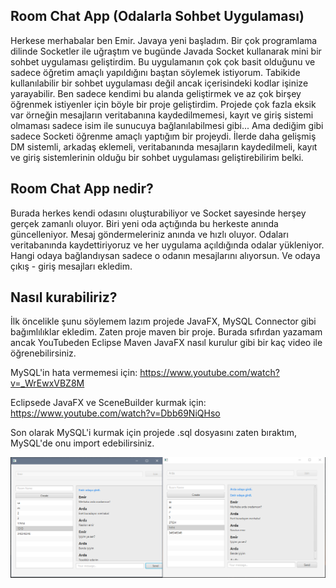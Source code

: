 ## Room Chat App (Odalarla Sohbet Uygulaması)

Herkese merhabalar ben Emir. Javaya yeni başladım. Bir çok programlama dilinde Socketler ile uğraştım ve bugünde Javada Socket kullanarak mini bir sohbet uygulaması geliştirdim. Bu uygulamanın çok çok basit olduğunu ve sadece öğretim amaçlı yapıldığını baştan söylemek istiyorum. Tabikide kullanılabilir bir sohbet uygulaması değil ancak içerisindeki kodlar işinize yarayabilir. Ben sadece kendimi bu alanda geliştirmek ve az çok birşey öğrenmek istiyenler için böyle bir proje geliştirdim. Projede çok fazla eksik var örneğin mesajların veritabanına kaydedilmemesi, kayıt ve giriş sistemi olmaması sadece isim ile sunucuya bağlanılabilmesi gibi... Ama dediğim gibi sadece Socketi öğrenme amaçlı yaptığım bir projeydi. İlerde daha gelişmiş DM sistemli, arkadaş eklemeli, veritabanında mesajların kaydedilmeli, kayıt ve giriş sistemlerinin olduğu bir sohbet uygulaması geliştirebilirim belki. 

## Room Chat App nedir?
Burada herkes kendi odasını oluşturabiliyor ve Socket sayesinde herşey gerçek zamanlı oluyor. Biri yeni oda açtığında bu herkeste anında güncelleniyor. Mesaj göndermeleriniz anında ve hızlı oluyor. Odaları veritabanında kaydettiriyoruz ve her uygulama açıldığında odalar yükleniyor. Hangi odaya bağlandıysan sadece o odanın mesajlarını alıyorsun. Ve odaya çıkış - giriş mesajları ekledim.

## Nasıl kurabiliriz?

İlk öncelikle şunu söylemem lazım projede JavaFX, MySQL Connector gibi bağımlılıklar ekledim. Zaten proje maven bir proje. Burada sıfırdan yazamam ancak YouTubeden Eclipse Maven JavaFX nasıl kurulur gibi bir kaç video ile öğrenebilirsiniz.

MySQL'in hata vermemesi için: https://www.youtube.com/watch?v=_WrEwxVBZ8M

Eclipsede JavaFX ve SceneBuilder kurmak için: https://www.youtube.com/watch?v=Dbb69NiQHso

Son olarak MySQL'i kurmak için projede .sql dosyasını zaten bıraktım, MySQL'de onu import edebilirsiniz.

![Örnek Resim](example.png)
